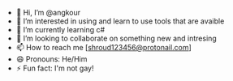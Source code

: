 - 👋 Hi, I’m @angkour
- 👀 I’m interested in using and learn to use tools that are avaible
- 🌱 I’m currently learning c#
- 💞️ I’m looking to collaborate on something new and intresing
- 📫 How to reach me [shroud123456@protonail.com]
- 😄 Pronouns: He/Him
- ⚡ Fun fact: I'm not gay!
  

<!---
angkour/angkour is a ✨ special ✨ repository because its `README.md` (this file) appears on your GitHub profile.
You can click the Preview link to take a look at your changes.
--->
